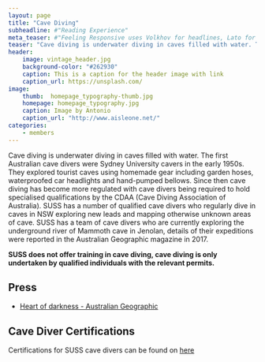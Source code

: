 ```yaml
---
layout: page
title: "Cave Diving"
subheadline: #"Reading Experience"
meta_teaser: #"Feeling Responsive uses Volkhov for headlines, Lato for everything else and if you are in need to show some code, it will be in Lucida Console."
teaser: "Cave diving is underwater diving in caves filled with water. The first Australian cave divers were Sydney University cavers in the early 1950s."
header:
    image: vintage_header.jpg
    background-color: "#262930"
    caption: This is a caption for the header image with link
    caption_url: https://unsplash.com/
image:
    thumb:  homepage_typography-thumb.jpg
    homepage: homepage_typography.jpg
    caption: Image by Antonio
    caption_url: "http://www.aisleone.net/"
categories:
    - members
---
```


Cave diving is underwater diving in caves filled with water. The first Australian cave divers were Sydney University cavers in the early 1950s. They explored tourist caves using homemade gear including garden hoses, waterproofed car headlights and hand-pumped bellows. Since then cave diving has become more regulated with cave divers being required to hold specialised qualifications by the CDAA (Cave Diving Association of Australia). SUSS has a number of qualified cave divers who regularly dive in caves in NSW exploring new leads and mapping otherwise unknown areas of cave. SUSS has a team of cave divers who are currently exploring the underground river of Mammoth cave in Jenolan, details of their expeditions were reported in the Australian Geographic magazine in 2017.

**SUSS does not offer training in cave diving, cave diving is only undertaken by qualified individuals with the relevant permits.**

## Press

- [Heart of darkness - Australian Geographic](http://www.australiangeographic.com.au/topics/adventure/2017/05/jenolan-caves)

## Cave Diver Certifications

Certifications for SUSS cave divers can be found on [here](https://www.dropbox.com/sh/b4kckz5cugy03bm/AADiiKMlU0RnSevTChHSZQoRa?dl=0)

